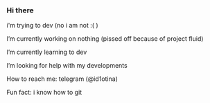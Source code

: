 ### Hi there 
i'm trying to dev (no i am not :(  )
<!--
**iGOR121/iGOR121** is a ✨ _special_ ✨ repository because its `README.md` (this file) appears on your GitHub profile.
 
- 💬 Ask me about ...
- 😄 Pronouns: ...
-->
I’m currently working on nothing (pissed off because of project fluid)

I’m currently learning to dev 
<!-- I’m looking to collaborate on making buildable kernel for xiaomi toco
-->
I’m looking for help with my developments

How to reach me: telegram (@id1otina)

Fun fact: i know how to git

